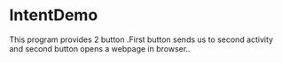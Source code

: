 # IntentDemo
This program provides 2 button .First button sends us to second activity and second button opens a webpage in browser..
